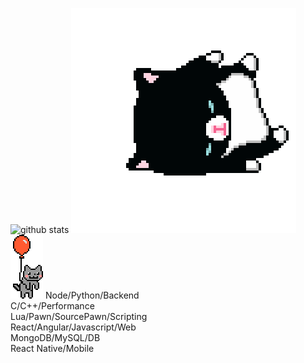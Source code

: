![github stats](https://github-readme-stats.vercel.app/api?username=msmaiaa&show_icons=true&theme=midnight-purple)
![github stats](https://github.com/msmaiaa/msmaiaa/blob/main/cat.gif)
![github stats](https://github.com/msmaiaa/msmaiaa/blob/main/catBallon.gif)
Node/Python/Backend  
C/C++/Performance  
Lua/Pawn/SourcePawn/Scripting  
React/Angular/Javascript/Web  
MongoDB/MySQL/DB  
React Native/Mobile  
